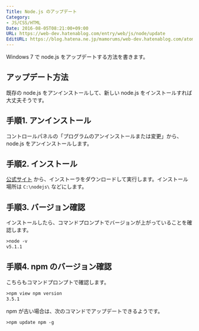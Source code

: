 ```yaml
---
Title: Node.js のアップデート
Category:
- JS/CSS/HTML
Date: 2016-08-05T08:21:00+09:00
URL: https://web-dev.hatenablog.com/entry/web/js/node/update
EditURL: https://blog.hatena.ne.jp/mamorums/web-dev.hatenablog.com/atom/entry/10328749687178917462
---
```


Windows 7 で node.js をアップデートする方法を書きます。


## アップデート方法
既存の node.js をアンインストールして、新しい node.js をインストールすれば大丈夫そうです。


## 手順1. アンインストール
コントロールパネルの「プログラムのアンインストールまたは変更」から、node.js をアンインストールします。


## 手順2. インストール
[公式サイト](https://nodejs.org/en/) から、インストーラをダウンロードして実行します。インストール場所は `C:\nodejs\` などにします。


## 手順3. バージョン確認
インストールしたら、コマンドプロンプトでバージョンが上がっていることを確認します。

```txt
>node -v
v5.1.1
```


## 手順4. npm のバージョン確認
こちらもコマンドプロンプトで確認します。

```txt
>npm view npm version
3.5.1
```

npm が古い場合は、次のコマンドでアップデートできるようです。

```txt
>npm update npm -g
```
